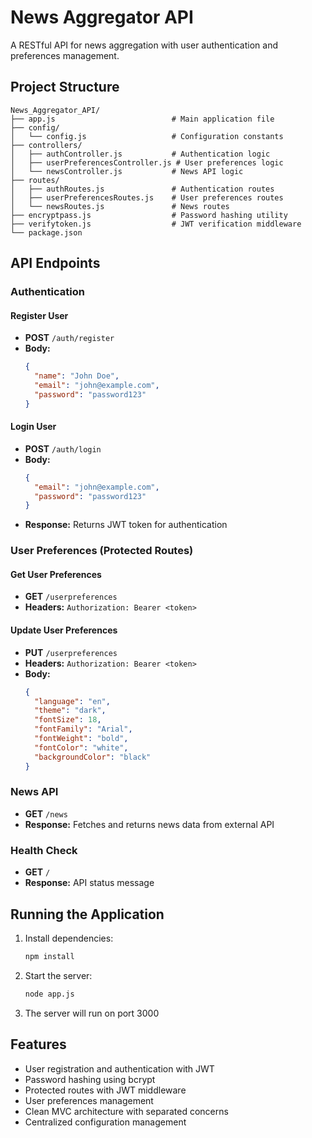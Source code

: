 # News Aggregator API

A RESTful API for news aggregation with user authentication and preferences management.

## Project Structure

```
News_Aggregator_API/
├── app.js                          # Main application file
├── config/
│   └── config.js                   # Configuration constants
├── controllers/
│   ├── authController.js           # Authentication logic
│   ├── userPreferencesController.js # User preferences logic
│   └── newsController.js           # News API logic
├── routes/
│   ├── authRoutes.js               # Authentication routes
│   ├── userPreferencesRoutes.js    # User preferences routes
│   └── newsRoutes.js               # News routes
├── encryptpass.js                  # Password hashing utility
├── verifytoken.js                  # JWT verification middleware
└── package.json
```

## API Endpoints

### Authentication

#### Register User
- **POST** `/auth/register`
- **Body:**
  ```json
  {
    "name": "John Doe",
    "email": "john@example.com",
    "password": "password123"
  }
  ```

#### Login User
- **POST** `/auth/login`
- **Body:**
  ```json
  {
    "email": "john@example.com",
    "password": "password123"
  }
  ```
- **Response:** Returns JWT token for authentication

### User Preferences (Protected Routes)

#### Get User Preferences
- **GET** `/userpreferences`
- **Headers:** `Authorization: Bearer <token>`

#### Update User Preferences
- **PUT** `/userpreferences`
- **Headers:** `Authorization: Bearer <token>`
- **Body:**
  ```json
  {
    "language": "en",
    "theme": "dark",
    "fontSize": 18,
    "fontFamily": "Arial",
    "fontWeight": "bold",
    "fontColor": "white",
    "backgroundColor": "black"
  }
  ```

### News API
- **GET** `/news`
- **Response:** Fetches and returns news data from external API

### Health Check
- **GET** `/`
- **Response:** API status message

## Running the Application

1. Install dependencies:
   ```bash
   npm install
   ```

2. Start the server:
   ```bash
   node app.js
   ```

3. The server will run on port 3000

## Features

- User registration and authentication with JWT
- Password hashing using bcrypt
- Protected routes with JWT middleware
- User preferences management
- Clean MVC architecture with separated concerns
- Centralized configuration management 